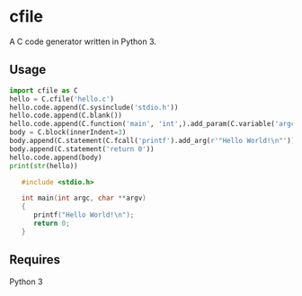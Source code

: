 # cfile

A C code generator written in Python 3.

## Usage

```python
import cfile as C
hello = C.cfile('hello.c')
hello.code.append(C.sysinclude('stdio.h'))
hello.code.append(C.blank())
hello.code.append(C.function('main', 'int',).add_param(C.variable('argc', 'int')).add_param(C.variable('argv', 'char', pointer=2)))
body = C.block(innerIndent=3)
body.append(C.statement(C.fcall('printf').add_arg(r'"Hello World!\n"')))
body.append(C.statement('return 0'))
hello.code.append(body)
print(str(hello))
```

```C
   #include <stdio.h>

   int main(int argc, char **argv)
   {
      printf("Hello World!\n");
      return 0;
   }   
```

## Requires

Python 3

